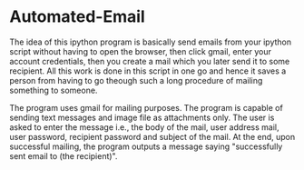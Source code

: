 # Automated-Email
The idea of this ipython program is basically send emails from your ipython script without having to open the browser, then click gmail, enter your account credentials, then you create a mail which you later send it to some recipient. All this work is done in this script in one go and hence it saves a person from having to go theough such a long procedure of mailing something to someone.

The program uses gmail for mailing purposes. The program is capable of sending text messages and image file as attachments only. The user is asked to enter the message i.e., the body of the mail, user address mail, user password, recipient password and subject of the mail. At the end, upon successful mailing, the program outputs a message saying "successfully sent email to (the recipient)".
